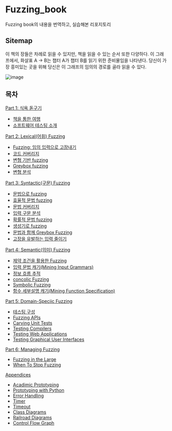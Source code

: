 # Fuzzing_book
Fuzzing book의 내용을 번역하고, 실습해본 리포지토리

## Sitemap

이 책의 장들은 차례로 읽을 수 있지만, 책을 읽을 수 있는 순서 또한 다양하다. 이 그래프에서, 화살표 A -> B는 챕터 A가 챕터 B를 읽기 위한 준비물임을 나타낸다. 당신이 가장 흥미있는 곳을 위해 당신은 이 그래프의 임의의 경로를 골라 읽을 수 있다.

![image](https://github.com/fault2000/Fuzzing_book/assets/73513005/f4e87e3e-774c-49ca-996d-360e83618685)

## 목차

[Part 1: 식욕 돋구기](./Part1/Whetting%20Your%20Appetite.md)
- [책을 통한 여행](./Part1/Tours%20through%20the%20Book.md)
- [소프트웨어 테스팅 소개](./Part1/Introduction%20to%20Software%20Testing.md)

[Part 2: Lexical(어휘) Fuzzing]()
- [Fuzzing: 임의 입력으로 고장내기]()
- [코드 커버리지]()
- [변형 기반 fuzzing]()
- [Greybox fuzzing]()
- [변형 분석]()

[Part 3: Syntactic(구문) Fuzzing]()
- [문법으로 fuzzing]()
- [효율적 문법 fuzzing]()
- [문법 커버리지]()
- [입력 구문 분석]()
- [확률적 문법 fuzzing]()
- [생성기로 fuzzing]()
- [문법과 함께 Greybox Fuzzing]()
- [고장을 유발하는 입력 줄이기]()

[Part 4: Semantic(의미) Fuzzing]()
- [제약 조건을 활용한 Fuzzing]()
- [입력 문법 캐기(Mining Input Grammars)]()
- [정보 흐름 추적]()
- [concolic Fuzzing]()
- [Symbolic Fuzzing]()
- [함수 세부설명 캐기(Mining Function Specification)]()

[Part 5: Domain-Speciic Fuzzing]()
- [테스팅 구성]()
- [Fuzzing APIs]()
- [Carving Unit Tests]()
- [Testing Compilers]()
- [Testing Web Applications]()
- [Testing Graphical User Interfaces]()

[Part 6: Managing Fuzzing]()
- [Fuzzing in the Large]()
- [When To Stop Fuzzing]()

[Appendices]()
- [Acadimic Prototyping]()
- [Prototyping with Python]()
- [Error Handling]()
- [Timer]()
- [Timeout]()
- [Class Diagrams]()
- [Railroad Diagrams]()
- [Control Flow Graph]()
